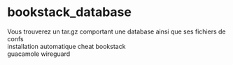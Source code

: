 # bookstack_database
Vous trouverez un tar.gz comportant une database ainsi que ses fichiers de confs  
installation automatique cheat
bookstack  
guacamole 
wireguard
